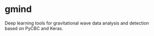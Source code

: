 # gmind
Deep learning tools for gravitational wave data analysis and detection based on PyCBC and Keras.
